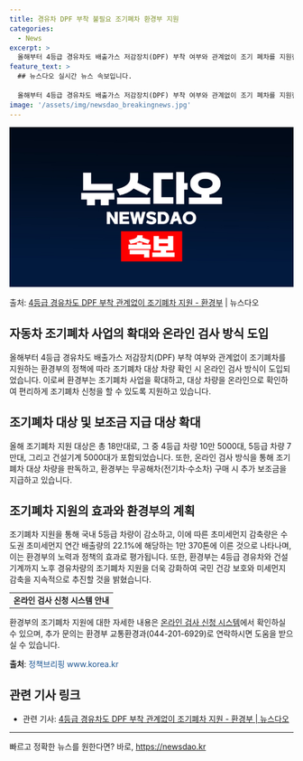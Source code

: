 ```yaml
---
title: 경유차 DPF 부착 불필요 조기폐차 환경부 지원
categories:
  - News
excerpt: >
  올해부터 4등급 경유차도 배출가스 저감장치(DPF) 부착 여부와 관계없이 조기 폐차를 지원한다. 환경부는 고…
feature_text: >
  ## 뉴스다오 실시간 뉴스 속보입니다.

  올해부터 4등급 경유차도 배출가스 저감장치(DPF) 부착 여부와 관계없이 조기 폐차를 지원한다. 환경부는 고…
image: '/assets/img/newsdao_breakingnews.jpg'
---
```


![뉴스다오 속보](/assets/img/newsdao_breakingnews.jpg)

<p>출처: <a href="https://newsdao.kr/3173" rel="dofollow">4등급 경유차도 DPF 부착 관계없이 조기폐차 지원 - 환경부</a> | 뉴스다오</p>

<h2 data-ke-size="size26">자동차 조기폐차 사업의 확대와 온라인 검사 방식 도입</h2>
<p data-ke-size="size16">올해부터 4등급 경유차도 배출가스 저감장치(DPF) 부착 여부와 관계없이 조기폐차를 지원하는 환경부의 정책에 따라 조기폐차 대상 차량 확인 시 온라인 검사 방식이 도입되었습니다. 이로써 환경부는 조기폐차 사업을 확대하고, 대상 차량을 온라인으로 확인하여 편리하게 조기폐차 신청을 할 수 있도록 지원하고 있습니다.</p>

<h2 data-ke-size="size26">조기폐차 대상 및 보조금 지급 대상 확대</h2>
<p data-ke-size="size16">올해 조기폐차 지원 대상은 총 18만대로, 그 중 4등급 차량 10만 5000대, 5등급 차량 7만대, 그리고 건설기계 5000대가 포함되었습니다. 또한, 온라인 검사 방식을 통해 조기폐차 대상 차량을 판독하고, 환경부는 무공해차(전기차·수소차) 구매 시 추가 보조금을 지급하고 있습니다.</p>

<h2 data-ke-size="size26">조기폐차 지원의 효과와 환경부의 계획</h2>
<p data-ke-size="size16">조기폐차 지원을 통해 국내 5등급 차량이 감소하고, 이에 따른 초미세먼지 감축량은 수도권 초미세먼지 연간 배출량의 22.1%에 해당하는 1만 370톤에 이른 것으로 나타나며, 이는 환경부의 노력과 정책의 효과로 평가됩니다. 또한, 환경부는 4등급 경유차와 건설기계까지 노후 경유차량의 조기폐차 지원을 더욱 강화하여 국민 건강 보호와 미세먼지 감축을 지속적으로 추진할 것을 밝혔습니다.</p>

<p data-ke-size="size16"></p>
<p data-ke-size="size16"></p>
<table>
	<tbody>
		<tr>
			<td style="text-align: center; height: 17px;"><b>온라인 검사 신청 시스템 안내</b></td>
		</tr>
	</tbody>
</table>
<p data-ke-size="size16"></p>
<p data-ke-size="size16">환경부의 조기폐차 지원에 대한 자세한 내용은 <a href="https://escar.or.kr/checkEnter.do" target="_blank">온라인 검사 신청 시스템</a>에서 확인하실 수 있으며, 추가 문의는 환경부 교통환경과(044-201-6929)로 연락하시면 도움을 받으실 수 있습니다.</p>
<p data-ke-size="size16"><b>출처</b>: <span style="color: #1a5490;">정책브리핑 www.korea.kr</span></p>
<p data-ke-size="size16"></p>
<h2 data-ke-size="size26">관련 기사 링크</h2>
<ul>
	<li>관련 기사: <a href="https://newsdao.kr/3173" target="_blank">4등급 경유차도 DPF 부착 관계없이 조기폐차 지원 - 환경부 | 뉴스다오</a></li>
</ul>
<p data-ke-size="size16"></p>
<p data-ke-size="size16"></p>
<hr> 

빠르고 정확한 뉴스를 원한다면? 바로, <a href="https://newsdao.kr" rel="dofollow">https://newsdao.kr</a>


